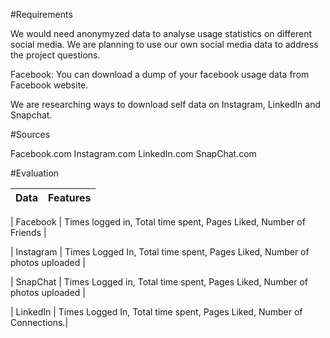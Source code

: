 #Requirements

We would need anonymyzed data to analyse usage statistics on different social media. We are planning to use our own social media data to address the project questions. 

Facebook: You can download a dump of your facebook usage data from Facebook website. 

We are researching ways to download self data on Instagram, LinkedIn and Snapchat.

#Sources

Facebook.com
Instagram.com
LinkedIn.com
SnapChat.com

#Evaluation


Data | Features |
| ------------- | ------------- |

| Facebook  | Times logged in, Total time spent, Pages Liked, Number of Friends |

| Instagram  | Times Logged In, Total time spent, Pages Liked, Number of photos uploaded |

| SnapChat | Times Logged in, Total time spent, Pages Liked, Number of photos uploaded |

| LinkedIn | Times Logged In, Total time spent, Pages Liked, Number of Connections.|
